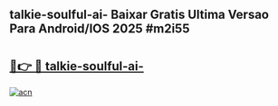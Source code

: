 ## talkie-soulful-ai- Baixar Gratis Ultima Versao Para Android/IOS 2025 #m2i55

# <h2><a href="https://ainizakaria.my?title=talkie-soulful-ai-&ref=20M">🔗👉 🔴 talkie-soulful-ai-</a></h2>

[![acn](https://github.com/user-attachments/assets/0f9c940e-d8b0-45ae-aac7-cd30a18b3e1c)](https://ainizakaria.my?title=talkie-soulful-ai-&ref=20M)

